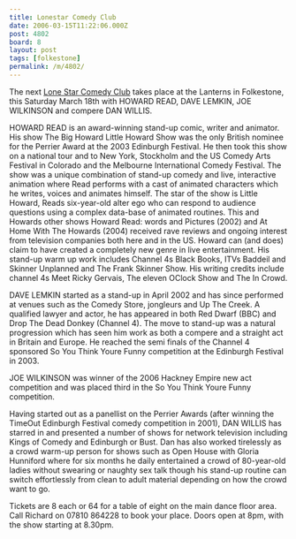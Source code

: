 ```yaml
---
title: Lonestar Comedy Club
date: 2006-03-15T11:22:06.000Z
post: 4802
board: 8
layout: post
tags: [folkestone]
permalink: /m/4802/
---
```

The next <a href="http://www.lonestarcomedy.co.uk/">Lone Star Comedy Club</a> takes place at the Lanterns in Folkestone, this Saturday March 18th with HOWARD READ, DAVE LEMKIN, JOE WILKINSON and compere DAN WILLIS.

HOWARD READ is an award-winning stand-up comic, writer and animator. His show The Big Howard Little Howard Show was the only British nominee for the Perrier Award at the 2003 Edinburgh Festival. He then took this show on a national tour and to New York, Stockholm and the US Comedy Arts Festival in Colorado and the Melbourne International Comedy Festival. The show was a unique combination of stand-up comedy and live, interactive animation where Read performs with a cast of animated characters which he writes, voices and animates himself. The star of the show is Little Howard, Reads six-year-old alter ego who can respond to audience questions using a complex data-base of animated routines. This and Howards other shows  Howard Read: words and Pictures (2002) and At Home With The Howards (2004) received rave reviews and ongoing interest from television companies both here and in the US. Howard can (and does) claim to have created a completely new genre in live entertainment. His stand-up warm up work includes Channel 4s Black Books, ITVs Baddeil and Skinner Unplanned and The Frank Skinner Show. His writing credits include channel 4s Meet Ricky Gervais, The eleven OClock Show and The In Crowd.

DAVE LEMKIN started as a stand-up in April 2002 and has since performed at venues such as the Comedy Store, jongleurs and Up The Creek. A qualified lawyer and actor, he has appeared in both Red Dwarf (BBC) and Drop The Dead Donkey (Channel 4). The move to stand-up was a natural progression which has seen him work as both a compere and a straight act in Britain and Europe. He reached the semi finals of the Channel 4 sponsored So You Think Youre Funny competition at the Edinburgh Festival in 2003.

JOE WILKINSON was winner of the 2006 Hackney Empire new act competition and was placed third in the So You Think Youre Funny competition.

Having started out as a panellist on the Perrier Awards (after winning the TimeOut Edinburgh Festival comedy competition in 2001), DAN WILLIS has starred in and presented a number of shows for network television including Kings of Comedy and Edinburgh or Bust. Dan has also worked tirelessly as a crowd warm-up person for shows such as Open House with Gloria Hunniford where for six months he daily entertained a crowd of 80-year-old ladies without swearing or naughty sex talk  though his stand-up routine can switch effortlessly from clean to adult material depending on how the crowd want to go.

Tickets are 8 each or 64 for a table of eight on the main dance floor area. Call Richard on 07810 864228 to book your place. Doors open at 8pm, with the show starting at 8.30pm.
